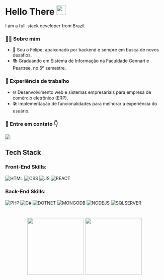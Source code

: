 # Hello There <img src="https://media.giphy.com/media/hvRJCLFzcasrR4ia7z/giphy.gif" width="30">
I am a full-stack developer from Brazil.

### 👨‍💻 Sobre mim
- 🚀 Sou o Felipe, apaixonado por backend e sempre em busca de novos desafios.
- 📚 Graduando em Sistema de Informação na Faculdade Gennari e Peartree, no 5º semestre.

### 🔨 Experiência de trabalho
- 🌐 Desenvolvimento web e sistemas empresariais para empresa de comércio eletrônico (ERP).
- 🛠 Implementação de funcionalidades para melhorar a experiência do usuário.

### 🔗 Entre em contato 👇
<div> 
  <a href="https://www.linkedin.com/in/felipescola/" target="_blank" ><img src="https://img.shields.io/badge/-LinkedIn-%230077B5?style=for-the-badge&logo=linkedin&logoColor=white" ></a> 
</div>

## Tech Stack
### Front-End Skills:
<div>
<img align="center" alt="HTML" src="https://img.shields.io/badge/HTML5-E34F26?style=for-the-badge&logo=html5&logoColor=white">
<img align="center" alt="CSS" src="https://img.shields.io/badge/CSS3-1572B6?style=for-the-badge&logo=css3&logoColor=white">
<img align="center" alt="JS" src="https://img.shields.io/badge/JavaScript-F7DF1E?style=for-the-badge&logo=javascript&logoColor=black">
<img align="center" alt="REACT" src="https://img.shields.io/badge/React-20232A?style=for-the-badge&logo=react&logoColor=61DAFB">
</div>

### Back-End Skills:
<div>
  <img align="center" alt="PHP" src="https://img.shields.io/badge/PHP-777BB4?style=for-the-badge&logo=php&logoColor=white">
  <img align="center" alt="C#" src="https://img.shields.io/badge/C%23-239120?style=for-the-badge&logo=c-sharp&logoColor=white">
  <img align="center" alt="DOTNET" src="https://img.shields.io/badge/.NET-5C2D91?style=for-the-badge&logo=.net&logoColor=white">
  <img align="center" alt="MONGODB" src="https://img.shields.io/badge/MongoDB-%234ea94b.svg?style=for-the-badge&logo=mongodb&logoColor=white">
  <img align="center" alt="NODEJS" src="https://img.shields.io/badge/Node.js-43853D?style=for-the-badge&logo=node.js&logoColor=white">
  <img align="center" alt="SQLSERVER" src="https://img.shields.io/badge/Microsoft%20SQL%20Server-CC2927?style=for-the-badge&logo=microsoft%20sql%20server&logoColor=white">
  
</div>

#

<div align="center">
  <img height="180em" src="https://github-readme-stats.vercel.app/api?username=felipinhoscola&theme=dracula&show_icons=true"/>
  <img height="180em" src="https://github-readme-stats.vercel.app/api/top-langs/?username=felipinhoscola&layout=compact&langs_count=7&theme=dracula"/>
</div>
